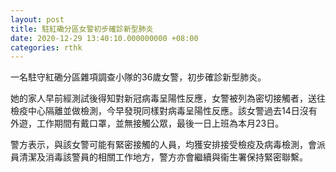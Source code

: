 ```yaml
---
layout: post
title: 駐紅磡分區女警初步確診新型肺炎
date: 2020-12-29 13:40:10.000000000 +08:00
categories: rthk
---
```


一名駐守紅磡分區雜項調查小隊的36歲女警，初步確診新型肺炎。

她的家人早前經測試後得知對新冠病毒呈陽性反應，女警被列為密切接觸者，送往檢疫中心隔離並做檢測，今早發現同樣對病毒呈陽性反應。該女警過去14日沒有外遊，工作期間有戴口罩，並無接觸公眾，最後一日上班為本月23日。

警方表示，與該女警可能有緊密接觸的人員，均獲安排接受檢疫及病毒檢測，會派員清潔及消毒該警員的相關工作地方，警方亦會繼續與衞生署保持緊密聯繫。
